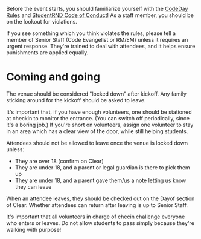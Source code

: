 Before the event starts, you should familiarize yourself with the [CodeDay Rules](https://codeday.org/rules) and [StudentRND Code of Conduct](https://srnd.org/conduct)! As a staff member, you should be on the lookout for violations.

If you see something which you think violates the rules, please tell a member of Senior Staff \(Code Evangelist or RM/EM\) unless it requires an urgent response. They're trained to deal with attendees, and it helps ensure punishments are applied equally.

# Coming and going

The venue should be considered "locked down" after kickoff. Any family sticking around for the kickoff should be asked to leave.

It's important that, if you have enough volunteers, one should be stationed at checkin to monitor the entrance. \(You can switch off periodically, since it's a boring job.\) If you're short on volunteers, assign one volunteer to stay in an area which has a clear view of the door, while still helping students.

Attendees should not be allowed to leave once the venue is locked down unless:

* They are over 18 \(confirm on Clear\)
* They are under 18, and a parent or legal guardian is there to pick them up
* They are under 18, and a parent gave them/us a note letting us know they can leave

When an attendee leaves, they should be checked out on the Dayof section of Clear. Whether attendees can return after leaving is up to Senior Staff.

It's important that all volunteers in charge of checin challenge everyone who enters or leaves. Do not allow students to pass simply because they're walking with purpose!


